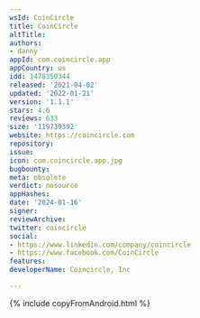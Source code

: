 ```yaml
---
wsId: CoinCircle
title: CoinCircle
altTitle: 
authors:
- danny
appId: com.coincircle.app
appCountry: us
idd: 1470350344
released: '2021-04-02'
updated: '2022-01-21'
version: '1.1.1'
stars: 4.6
reviews: 633
size: '119739392'
website: https://coincircle.com
repository: 
issue: 
icon: com.coincircle.app.jpg
bugbounty: 
meta: obsolete
verdict: nosource
appHashes: 
date: '2024-01-16'
signer: 
reviewArchive: 
twitter: coincircle
social:
- https://www.linkedin.com/company/coincircle
- https://www.facebook.com/CoinCircle
features: 
developerName: Coincircle, Inc

---
```


{% include copyFromAndroid.html %}
